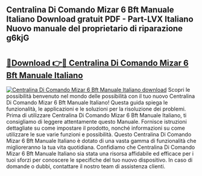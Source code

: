 ## Centralina Di Comando Mizar 6 Bft Manuale Italiano Download gratuit PDF - Part-LVX Italiano Nuovo manuale del proprietario di riparazione g6kjG

# <h2><a href="http://dfepu95.blite.top/?on=Centralina+Di+Comando+Mizar+6+Bft+Manuale+Italiano">🔗Download 👉🔴 Centralina Di Comando Mizar 6 Bft Manuale Italiano</a></h2>

[![Centralina Di Comando Mizar 6 Bft Manuale Italiano download](https://i.imgur.com/lujVjoI.png)](http://dfepu95.blite.top/?on=Centralina+Di+Comando+Mizar+6+Bft+Manuale+Italiano)
Scopri le possibilità benvenuto nel mondo delle possibilità con il tuo nuovo Centralina Di Comando Mizar 6 Bft Manuale Italiano! Questa guida spiega le funzionalità, le applicazioni e le soluzioni per la risoluzione dei problemi. Prima di utilizzare Centralina Di Comando Mizar 6 Bft Manuale Italiano, ti consigliamo di leggere attentamente questo Manuale. Fornisce istruzioni dettagliate su come impostare il prodotto, nonché informazioni su come utilizzare le sue varie funzioni e possibilità. Questo Centralina Di Comando Mizar 6 Bft Manuale Italiano è dotato di una vasta gamma di funzionalità che miglioreranno la tua vita quotidiana. Confidiamo che Centralina Di Comando Mizar 6 Bft Manuale Italiano sia stata una risorsa affidabile ed efficace per i tuoi sforzi per conoscere le specifiche del tuo nuovo dispositivo. In caso di domande o dubbi, contattare il nostro team di assistenza clienti.
